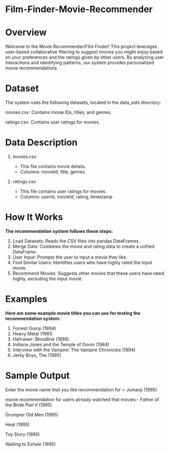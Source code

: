 # Film-Finder-Movie-Recommender

# **Overview**

Welcome to the Movie Recommender/Film Finder! This project leverages user-based collaborative filtering to suggest movies you might enjoy based on your preferences
and the ratings given by other users. By analyzing user interactions and identifying patterns, our system provides personalized movie recommendations.

# **Dataset**

The system uses the following datasets, located in the data_sets directory:

movies.csv: Contains movie IDs, titles, and genres.

ratings.csv: Contains user ratings for movies.

# **Data Description**
1. movies.csv
   - This file contains movie details.
   - Columns: movieId, title, genres
     
2. ratings.csv
   - This file contains user ratings for movies.
   - Columns: userId, movieId, rating, timestamp
  
# **How It Works**

**The recommendation system follows these steps:**

1. Load Datasets: Reads the CSV files into pandas DataFrames.
2. Merge Data: Combines the movie and rating data to create a unified DataFrame.
3. User Input: Prompts the user to input a movie they like.
4. Find Similar Users: Identifies users who have highly rated the input movie.
5. Recommend Movies: Suggests other movies that these users have rated highly, excluding the input movie.



# **Examples**

**Here are some example movie titles you can use for testing the recommendation system:**

1. Forrest Gump (1994)
2. Heavy Metal (1981)
3. Hellraiser: Bloodline (1996)
4. Indiana Jones and the Temple of Doom (1984)
5. Interview with the Vampire: The Vampire Chronicles (1994)
6. Jerky Boys, The (1995)

# **Sample Output**

Enter the movie name that you like recommendation for = Jumanji (1995)

movie recommendation for users already watched that movies:-
Father of the Bride Part II (1995)

Grumpier Old Men (1995)

Heat (1995)

Toy Story (1995)

Waiting to Exhale (1995)








